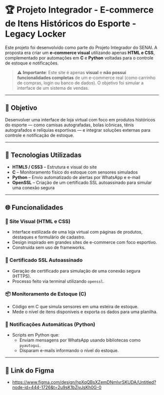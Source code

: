 # 🏆 Projeto Integrador - E-commerce de Itens Históricos do Esporte - Legacy Locker

Este projeto foi desenvolvido como parte do Projeto Integrador do SENAI. A proposta era criar um **e-commerce visual** utilizando apenas **HTML e CSS**, complementado por automações em **C** e **Python** voltadas para o controle de estoque e notificações.

> ⚠️ **Importante**: Este site é apenas **visual** e **não possui funcionalidades completas** de um e-commerce real (como carrinho de compras, login ou banco de dados). O objetivo foi simular a interface de um sistema de vendas.

---

## 📌 Objetivo

Desenvolver uma interface de loja virtual com foco em produtos históricos do esporte — como camisas autografadas, bolas icônicas, tênis autografados e relíquias esportivas — e integrar soluções externas para controle e notificação de estoque.

---

## 🧱 Tecnologias Utilizadas

- **HTML5 / CSS3** – Estrutura e visual do site
- **C** – Monitoramento físico do estoque com sensores simulados
- **Python** – Envio automatizado de alertas por WhatsApp e e-mail
- **OpenSSL** – Criação de um certificado SSL autoassinado para simular uma conexão segura

---

## 🌐 Funcionalidades

### 🎨 Site Visual (HTML e CSS)
- Interface estilizada de uma loja virtual com páginas de produtos, destaques e formulário de cadastro.
- Design inspirado em grandes sites de e-commerce com foco esportivo.
- Construída sem uso de frameworks.

### 🔐 Certificado SSL Autoassinado
- Geração de certificado para simulação de uma conexão segura (HTTPS).
- Processo feito via terminal utilizando `openssl`.

### 📦 Monitoramento de Estoque (C)
- Código em C que simula sensores em uma esteira de estoque.
- Mede o nível de itens disponíveis e exporta os dados para uma planilha.

### 📲 Notificações Automáticas (Python)
- Scripts em Python que:
  - Enviam mensagens por WhatsApp usando bibliotecas como `pyautogui`.
  - Disparam e-mails informando o nível do estoque.

---

## 🎨 Link do Figma
- https://www.figma.com/design/hpXqQBsXZemDNmlvrSKUDA/Untitled?node-id=444-1726&t=2u9sK1bZjvJsKh0G-0
